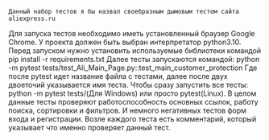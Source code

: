     Данный набор тестов я бы назвал своебразным дымовым тестом сайта aliexpress.ru
Для запуска тестов необходимо иметь установленный браузер Google Chrome. 
У проекта должен быть выбран интерпретатор python3.10.
Перед запуском нужно установить используемые библиотеки командой pip install -r requirements.txt
Далее тесты запускаются командой: 
python -m pytest tests/test_Ali_Main_Page.py::test_main_customer_protection
Где после pytest идет название файла с тестами, далее после двух двоеточий указывается имя теста.
Чтобы сразу запустить все тесты: 
python -m pytest tests/(Для Windows) или просто pytest(Linux).
    В целом данные тесты проверяют работоспособность основных ссылок, работу поиска, сортировки и фильтров. 
И немного негативных тестов форм входа и регистрации. Возле каждого теста есть комментарий, который указывает что именно
проверяет данный тест.